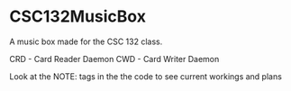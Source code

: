 # CSC132MusicBox
A music box made for the CSC 132 class.

CRD - Card Reader Daemon
CWD - Card Writer Daemon

Look at the NOTE: tags in the the code to see
current workings and plans